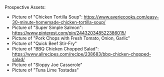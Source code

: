 Prospective Assets:

- Picture of "Chicken Tortilla Soup": https://www.averiecooks.com/easy-30-minute-homemade-chicken-tortilla-soup/
- Picture of "Super Simple Salmon": https://www.pinterest.com/pin/244320348522386015/
- Picture of "Pork Chops with Fresh Tomato, Onion, Garlic"
- Picture of "Quick Beef Stir-Fry"
- Picture of "BBQ Chicken Chopped Salad": https://www.allrecipes.com/recipe/238683/bbq-chicken-chopped-salad/
- Picture of "Sloppy Joe Casserole"
- Picture of "Tuna Lime Tostadas"
